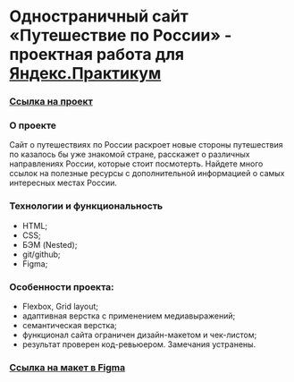 # Одностраничный сайт «Путешествие по России» - проектная работа для [Яндекс.Практикум](https://practicum.yandex.ru "Яндекс Практикум!")

### [Ссылка на проект](https://agolubtsova.github.io/russian-travel/)

### О проекте
Сайт о путешествиях по России раскроет новые стороны путешествия по казалось бы уже знакомой стране, расскажет о различных направлениях России, которые стоит посмотерть. Найдете много ссылок на полезные ресурсы с дополнительной информацией о самых интересных местах России.

### Технологии и функциональность
* HTML;
* CSS;
* БЭМ (Nested);
* git/github;
* Figma;

### Особенности проекта:
* Flexbox, Grid layout;
* адаптивная верстка с применением медиавыражений;
* семантическая верстка;
* функционал сайта ограничен дизайн-макетом и чек-листом;
* результат проверен код-ревьюером. Замечания устранены.

### [Ссылка на макет в Figma](https://www.figma.com/file/5S2WSbEFL6awjVWJ0NWL8Q/Sprint-3_-Russia-_-desktop-mobile?node-id=28503%3A0)
